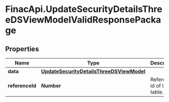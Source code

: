 # FinacApi.UpdateSecurityDetailsThreeDSViewModelValidResponsePackage

## Properties
Name | Type | Description | Notes
------------ | ------------- | ------------- | -------------
**data** | [**UpdateSecurityDetailsThreeDSViewModel**](UpdateSecurityDetailsThreeDSViewModel.md) |  | [optional] 
**referenceId** | **Number** | Reference id of log table. | [optional] 
